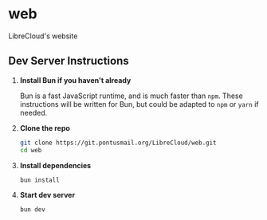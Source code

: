 # web

LibreCloud's website

## Dev Server Instructions

1. **Install Bun if you haven't already**

   Bun is a fast JavaScript runtime, and is much faster than `npm`. These instructions will be written for Bun, but could be adapted to `npm` or `yarn` if needed.

2. **Clone the repo**

   ```bash
   git clone https://git.pontusmail.org/LibreCloud/web.git
   cd web
   ```

3. **Install dependencies**

   ```bash
   bun install
   ```

4. **Start dev server**

   ```bash
   bun dev
   ```
